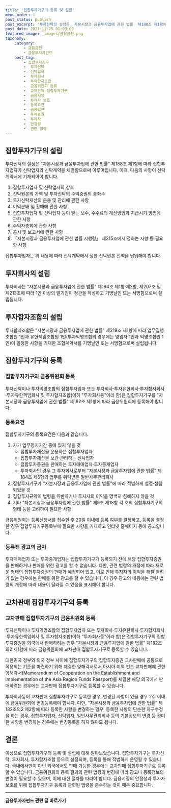 ```yaml
---
title: '집합투자기구의 등록 및 설립'
menu_order: 1
post_status: publish
post_excerpt: '투자신탁의 설정은  자본시장과 금융투자업에 관한 법률  제188조 제1항에 따라 집합투자업자가 신탁업자와 신탁계약을 체결함으로써 이루어집니다. 이때, 다음의 사항이 신탁계약서에 기재되어야 합니다.'
post_date: 2023-11-25 01:09:09
featured_image: _images/금융금전.png
taxonomy:
    category:
        - 금융금전
        - 금융투자자펀드
    post_tag:
        - 집합투자기구
        -  투자신탁
        -  신탁업자
        -  투자회사
        -  투자합자조합
        -  금융위원회 등록
        -  교차판매 집합투자기구
        -  금융시장
        -  투자자 보호
        -  등록요건
        -  금융법규
        -  투자증권
        -  투자자
        -  안정성
        -  관련 법령
---
```



## 집합투자기구의 설립

투자신탁의 설정은 "자본시장과 금융투자업에 관한 법률" 제188조 제1항에 따라 집합투자업자가 신탁업자와 신탁계약을 체결함으로써 이루어집니다. 이때, 다음의 사항이 신탁계약서에 기재되어야 합니다.

1. 집합투자업자 및 신탁업자의 상호
2. 신탁원본의 가액 및 투자신탁의 수익증권의 총좌수
3. 투자신탁재산의 운용 및 관리에 관한 사항
4. 이익분배 및 환매에 관한 사항
5. 집합투자업자 및 신탁업자 등이 받는 보수, 수수료의 계산방법과 지급시기·방법에 관한 사항
6. 수익자총회에 관한 사항
7. 공시 및 보고서에 관한 사항
8. 「자본시장과 금융투자업에 관한 법률 시행령」 제215조에서 정하는 사항 등 필요한 사항

집합투자업자는 위 내용에 따라 신탁계약에서 정한 신탁원본 전액을 납입해야 합니다.

## 투자회사의 설립

투자회사는 "자본시장과 금융투자업에 관한 법률" 제194조 제1항·제2항, 제207조 및 제213조에 따라 1인 이상의 발기인이 정관을 작성하고 기명날인 또는 서명함으로써 설립됩니다. 

## 투자합자조합의 설립

투자합자조합은 "자본시장과 금융투자업에 관한 법률" 제219조 제1항에 따라 업무집행조합원 1인과 유한책임조합원 1인(투자익명조합의 경우에는 영업자 1인과 익명조합원 1인)이 일정한 사항을 기재한 조합계약서를 기명날인 또는 서명함으로써 설립됩니다.

## 집합투자기구의 등록

### 집합투자기구의 금융위원회 등록

투자신탁이나 투자익명조합의 집합투자업자 또는 투자회사·투자유한회사·투자합자회사·투자유한책임회사 및 투자합자조합(이하 "투자회사등"이라 함)은 집합투자기구를 "자본시장과 금융투자업에 관한 법률" 제182조 제1항에 따라 금융위원회에 등록해야 합니다.

### 등록요건

집합투자기구의 등록요건은 다음과 같습니다.

1. 자가 업무정지기간 중에 있지 않을 것
   - 집합투자재산을 운용하는 집합투자업자
   - 집합투자재산을 보관·관리하는 신탁업자
   - 집합투자증권을 판매하는 투자매매업자·투자중개업자
   - 투자회사인 경우 그 투자회사로부터 "자본시장과 금융투자업에 관한 법률" 제184조 제6항의 업무를 위탁받은 일반사무관리회사
2. 집합투자기구가 "자본시장과 금융투자업에 관한 법률"에 따라 적법하게 설정·설립되었을 것
3. 집합투자규약이 법령을 위반하거나 투자자의 이익을 명백히 침해하지 않을 것
4. 기타 "자본시장과 금융투자업에 관한 법률" 제9조 제18항 각 호의 집합투자기구의 형태 등을 고려하여 필요한 사항

금융위원회는 등록신청서를 접수한 후 20일 이내에 등록 여부를 결정하고, 등록을 결정한 경우 집합투자기구등록부에 필요한 사항을 기재하고 인터넷 홈페이지 등에 공고합니다.

### 등록전 광고의 금지

투자매매업자 또는 투자중개업자는 집합투자기구가 등록되기 전에 해당 집합투자증권을 판매하거나 판매를 위한 광고를 할 수 없습니다. 다만, 관련 법령의 개정에 따라 새로운 형태의 집합투자증권의 판매가 예정되어 있고, 이로 인해 투자자의 이익을 해칠 염려가 없는 경우에는 판매를 위한 광고를 할 수 있습니다. 이 경우 광고의 내용에는 관련 법령의 개정에 따라 내용이 달라질 수 있음을 표시해야 합니다.

## 교차판매 집합투자기구의 등록

### 교차판매 집합투자기구의 금융위원회 등록

투자신탁이나 투자익명조합의 집합투자업자 또는 투자회사·투자유한회사·투자합자회사·투자유한책임회사 및 투자합자조합(이하 "투자회사등"이라 함)은 집합투자기구의 집합투자증권을 외국에서 판매하려는 경우 "자본시장과 금융투자업에 관한 법률" 제182조의2 제1항에 따라 금융위원회에 교차판매 집합투자기구로 등록할 수 있습니다.

대한민국 정부와 외국 정부 사이에 집합투자기구의 집합투자증권 교차판매에 공통으로 적용되는 기준을 마련하기 위해 체결한 양해각서로서 아시아 지역 펀드 교차판매에 관한 양해각서(Memorandum of Cooperation on the Establishment and Implementation of the Asia Region Funds Passport)를 체결한 해당 외국에서 판매하려는 경우에는 교차판매 집합투자기구로 등록할 수 있습니다.

투자회사등이 교차판매 집합투자기구로 등록한 경우, 변경된 사항이 있을 경우 2주 이내에 금융위원회에 변경등록해야 합니다. 다만, "자본시장과 금융투자업에 관한 법률" 제182조의2 제2항에 따라 등록한 사항을 변경하는 경우, 등록한 사항의 단순한 자구수정을 하는 경우, 집합투자업자, 신탁업자, 일반사무관리회사 등의 기본정보의 변경 등 경미한 사항을 변경하는 경우에는 변경등록을 하지 않아도 됩니다.

## 결론

이상으로 집합투자기구의 등록 및 설립에 대해 알아보았습니다. 집합투자기구는 투자신탁, 투자회사, 투자합자조합 등으로 설정되며, 등록을 통해 적법하게 운영될 수 있습니다. 국내에서만이 아닌 외국에서도 판매 가능한 경우에는 교차판매 집합투자기구로 등록할 수 있습니다. 금융위원회의 등록 결과와 관련 법령의 변경에 따라 광고나 등록정보의 변경이 필요할 수 있으며, 이에 대한 절차를 따라야 합니다. 금융시장의 안정성과 투자자 보호를 위해 집합투자기구 등록과 관련된 법령을 준수하는 것이 매우 중요합니다.
<!-- wp:separator -->
<hr class="wp-block-separator has-alpha-channel-opacity"/>
<!-- /wp:separator -->

<!-- wp:group {"backgroundColor":"base","layout":{"type":"constrained"}} -->
<div class="wp-block-group has-base-background-color has-background"><!-- wp:paragraph {"align":"center","fontSize":"medium"} -->
<p class="has-text-align-center has-large-font-size"><strong>금융투자자펀드 관련 글 바로가기</strong></p>
<!-- /wp:paragraph -->


<!-- wp:latest-posts
{"categories":[{"id":13443,"count":19,"description":"","link":"https://uknowlaw.com/category/%ea%b8%88%ec%9c%b5%ed%88%ac%ec%9e%90%ec%9e%90%ed%8e%80%eb%93%9c/","name":"금융투자자펀드","slug":"금융투자자펀드","taxonomy":"category","parent":0,"meta":[],"_links":{"self":[{"href":"https://uknowlaw.com/wp-json/wp/v2/categories/13443"}],"collection":[{"href":"https://uknowlaw.com/wp-json/wp/v2/categories"}],"about":[{"href":"https://uknowlaw.com/wp-json/wp/v2/taxonomies/category"}],"wp:post_type":[{"href":"https://uknowlaw.com/wp-json/wp/v2/posts?categories=13443"}],"curies":[{"name":"wp","href":"https://api.w.org/{rel}","templated":true}]}}],"postsToShow":100,"excerptLength":28,"postLayout":"grid","columns":2,"featuredImageAlign":"left","featuredImageSizeSlug":"large","fontSize":"small"} /--></div>
<!-- /wp:group -->